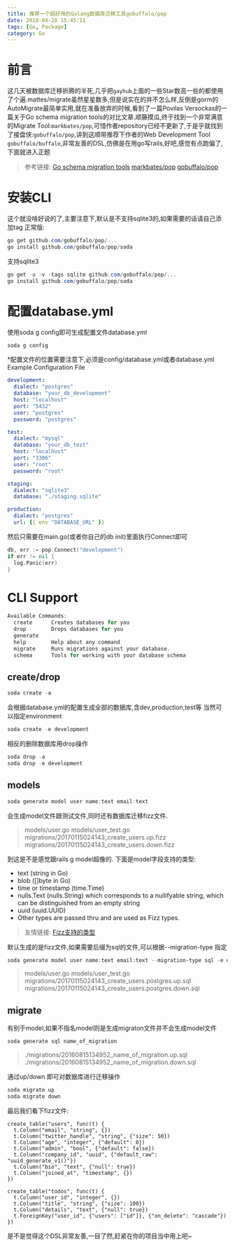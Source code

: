 ```yaml
---
title: 推荐一个超好用的Golang数据库迁移工具gobuffalo/pop
date: 2018-04-28 15:45:11
tags: [Go, Package]
category: Go
---
```

# 前言
这几天被数据库迁移折腾的半死,几乎把`gayhub`上面的一些Star数高一些的都使用了个遍.mattes/migrate虽然星星数多,但是说实在的并不怎么样,反倒是gorm的AutoMigrate最简单实用,就在准备放弃的时候,看到了一篇Povilas Versockas的一篇关于Go schema migration tools的对比文章.顺藤摸瓜,终于找到一个非常满意的Migrate Tool:`markbates/pop`,可惜作者repository已经不更新了,于是乎就找到了接盘侠:`gobuffalo/pop`,讲到这顺带推荐下作者的Web Development Tool `gobuffalo/buffalo`,非常友善的DSL,仿佛是在用go写rails,好吧,感觉有点跑偏了,下面就进入正题
>参考链接:
>[Go schema migration tools](https://povilasv.me/go-schema-migration-tools/)
>[markbates/pop](https://github.com/markbates/pop)
>[gobuffalo/pop](https://github.com/gobuffalo/pop)

# 安装CLI
这个就没啥好说的了,主要注意下,默认是不支持sqlite3的,如果需要的话请自己添加tag
正常版:
```powershell
go get github.com/gobuffalo/pop/...
go install github.com/gobuffalo/pop/soda
```
支持sqlite3
```powershell
go get -u -v -tags sqlite github.com/gobuffalo/pop/...
go install github.com/gobuffalo/pop/soda
```
# 配置database.yml
使用soda g config即可生成配置文件database.yml
```powershell
soda g config
```
*配置文件的位置需要注意下,必须是config/database.yml或者database.yml
Example Configuration File
```yaml
development:
  dialect: "postgres"
  database: "your_db_development"
  host: "localhost"
  port: "5432"
  user: "postgres"
  password: "postgres"

test:
  dialect: "mysql"
  database: "your_db_test"
  host: "localhost"
  port: "3306"
  user: "root"
  password: "root"

staging:
  dialect: "sqlite3"
  database: "./staging.sqlite"

production:
  dialect: "postgres"
  url: {{ env "DATABASE_URL" }}
```
然后只需要在main.go(或者你自己的db init)里面执行Connect即可
```go
db, err := pop.Connect("development")
if err != nil {
  log.Panic(err)
}
```
# CLI Support
```powershell
Available Commands:
  create      Creates databases for you
  drop        Drops databases for you
  generate
  help        Help about any command
  migrate     Runs migrations against your database.
  schema      Tools for working with your database schema
```
## create/drop 
```powershell
soda create -a
```
会根据database.yml的配置生成全部的数据库,含dev,production,test等
当然可以指定environment
```powershell
soda create -e development
```
相反的删除数据库用drop操作
```powershell
soda drop -a
soda drop -e development
```
## models
```powershell
soda generate model user name:text email:text
```
会生成model文件跟测试文件,同时还有数据库迁移fizz文件.
>models/user.go
>models/user_test.go
>migrations/20170115024143_create_users.up.fizz
>migrations/20170115024143_create_users.down.fizz

到这是不是感觉跟rails g model超像的.
下面是model字段支持的类型:
* text (string in Go)
* blob ([]byte in Go)
* time or timestamp (time.Time)
* nulls.Text (nulls.String) which corresponds to a nullifyable string, which can be distinguished from an empty string
* uuid (uuid.UUID)
* Other types are passed thru and are used as Fizz types.

>友情链接: [Fizz支持的类型](https://github.com/gobuffalo/pop/blob/master/fizz/README.md)

默认生成的是fizz文件,如果需要后缀为sql的文件,可以根据--migration-type 指定
```powershell
soda generate model user name:text email:text --migration-type sql -e development
```
>models/user.go
>models/user_test.go
>migrations/20170115024143_create_users.postgres.up.sql
>migrations/20170115024143_create_users.postgres.down.sql

## migrate
有别于model,如果不指名model则是生成migraton文件并不会生成model文件
```powershell
soda generate sql name_of_migration
```
>./migrations/20160815134952_name_of_migration.up.sql
>./migrations/20160815134952_name_of_migration.down.sql

通过up/down 即可对数据库进行迁移操作
```powershell
soda migrate up
soda migrate down
```
最后我们看下fizz文件:
```
create_table("users", func(t) {
  t.Column("email", "string", {})
  t.Column("twitter_handle", "string", {"size": 50})
  t.Column("age", "integer", {"default": 0})
  t.Column("admin", "bool", {"default": false})
  t.Column("company_id", "uuid", {"default_raw": "uuid_generate_v1()"})
  t.Column("bio", "text", {"null": true})
  t.Column("joined_at", "timestamp", {})
})

create_table("todos", func(t) {
  t.Column("user_id", "integer", {})
  t.Column("title", "string", {"size": 100})
  t.Column("details", "text", {"null": true})
  t.ForeignKey("user_id", {"users": ["id"]}, {"on_delete": "cascade"})
})
```
是不是觉得这个DSL非常友善,一目了然,赶紧在你的项目当中用上吧~

